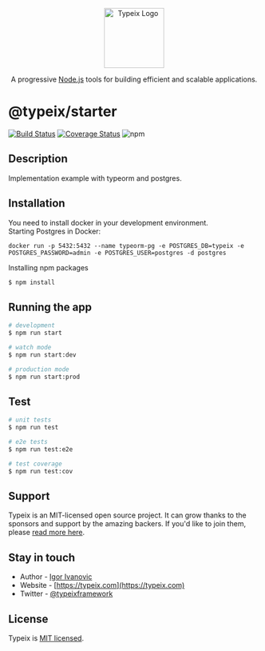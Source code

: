 <p align="center">
  <a href="https://typeix.com" target="blank">
    <img src="https://avatars.githubusercontent.com/u/38910665?s=200&v=4" width="120" alt="Typeix Logo" />
  </a>
</p>
<p align="center">
A progressive <a href="https://nodejs.org" target="_blank">Node.js</a>
tools for building efficient and scalable applications.
</p>

# @typeix/starter

[![Build Status][travis-img]][travis-url]
[![Coverage Status][coverage-img]][coverage-url]
![npm][npm-version-img]

## Description
Implementation example with typeorm and postgres.

## Installation
You need to install docker in your development environment. <br />
Starting Postgres in Docker:
```shell
docker run -p 5432:5432 --name typeorm-pg -e POSTGRES_DB=typeix -e POSTGRES_PASSWORD=admin -e POSTGRES_USER=postgres -d postgres
```

Installing npm packages
```bash
$ npm install
```

## Running the app

```bash
# development
$ npm run start

# watch mode
$ npm run start:dev

# production mode
$ npm run start:prod
```

## Test

```bash
# unit tests
$ npm run test

# e2e tests
$ npm run test:e2e

# test coverage
$ npm run test:cov
```

## Support

Typeix is an MIT-licensed open source project. It can grow thanks to the sponsors and support by the amazing backers. If you'd like to join them, please [read more here](https://typeix.com/support).

## Stay in touch

* Author - [Igor Ivanovic](https://twitter.com/igorzg1987)
* Website - [https://typeix.com](https://typeix.com)
* Twitter - [@typeixframework](https://twitter.com/typeixframework)

## License

Typeix is [MIT licensed](LICENSE).

[travis-url]: https://travis-ci.com/typeix/typeix
[travis-img]: https://travis-ci.com/typeix/typeix.svg?branch=main
[npm-version-img]: https://img.shields.io/npm/v/@typeix/resty
[coverage-img]: https://coveralls.io/repos/github/typeix/typeix/badge.svg?branch=main
[coverage-url]: https://coveralls.io/github/typeix/typeix?branch=mainaster

